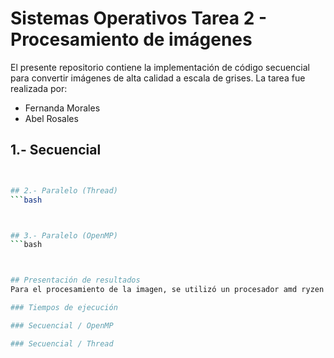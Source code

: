 # Sistemas Operativos Tarea 2 - Procesamiento de imágenes

El presente repositorio contiene la implementación de código secuencial para convertir imágenes de alta calidad a escala de grises.
La tarea fue realizada por:
- Fernanda Morales
- Abel Rosales
## 1.- Secuencial
```bash


## 2.- Paralelo (Thread)
```bash



## 3.- Paralelo (OpenMP)
```bash



## Presentación de resultados
Para el procesamiento de la imagen, se utilizó un procesador amd ryzen 5 3550H, de 4 núcleos y de 8 hebras máximas.

### Tiempos de ejecución

### Secuencial / OpenMP

### Secuencial / Thread 
